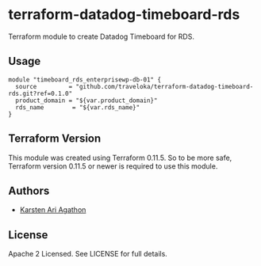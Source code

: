 terraform-datadog-timeboard-rds
=================

Terraform module to create Datadog Timeboard for RDS.



Usage
-----

```hcl
module "timeboard_rds_enterprisewp-db-01" {
  source         = "github.com/traveloka/terraform-datadog-timeboard-rds.git?ref=0.1.0"
  product_domain = "${var.product_domain}"
  rds_name        = "${var.rds_name}"
}
```

Terraform Version
-----------------

This module was created using Terraform 0.11.5. 
So to be more safe, Terraform version 0.11.5 or newer is required to use this module.

Authors
-------

* [Karsten Ari Agathon](https://github.com/karstenaa)

License
-------

Apache 2 Licensed. See LICENSE for full details.

